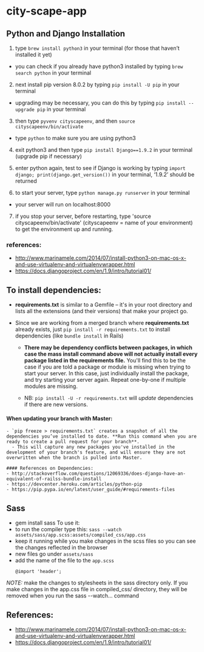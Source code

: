 # city-scape-app

## Python and Django Installation

1. type `brew install python3` in your terminal (for those that haven’t installed it yet)
  - you can check if you already have python3 installed by typing `brew search python` in your terminal

2. next install pip version 8.0.2 by typing `pip install -U pip` in your terminal
  - upgrading may be necessary, you can do this by typing `pip install --upgrade pip` in your terminal

3. then type `pyvenv cityscapeenv`, and then `source cityscapeenv/bin/activate`
  - type `python` to make sure you are using python3

4. exit python3 and then type `pip install Django==1.9.2` in your terminal (upgrade pip if necessary)

5. enter python again, test to see if Django is working by typing `import django; print(django.get_version())` in your terminal, ‘1.9.2’ should be returned

6. to start your server, type `python manage.py runserver` in your terminal
  - your server will run on localhost:8000

7. if you stop your server, before restarting, type 'source cityscapeenv/bin/activate' (cityscapeenv = name of your environment) to get the environment up and running.

### references:
- http://www.marinamele.com/2014/07/install-python3-on-mac-os-x-and-use-virtualenv-and-virtualenvwrapper.html
- https://docs.djangoproject.com/en/1.9/intro/tutorial01/

## To install dependencies:
  - **requirements.txt** is similar to a Gemfile – it's in your root directory and lists all the extensions (and their versions) that make your project go.

  - Since we are working from a merged branch where **requirements.txt** already exists, just `pip install -r requirements.txt` to install dependencies (like `bundle install` in Rails)

      - **There may be dependency conflicts between packages, in which case the mass
      install command above will not actually install every package listed in the
      requirements file.** You'll find this to be the case if you are told a package
      or module is missing when trying to start your server. In this case, just individually install the package, and try starting your server again. Repeat one-by-one if multiple modules are missing.

      - NB: `pip install -U -r requirements.txt` will *update* dependencies if there are new versions.

  #### **When updating your branch with Master**:
    - `pip freeze > requirements.txt` creates a snapshot of all the dependencies you’ve installed to date. **Run this command when you are ready to create a pull request for your branch**.
      - This will capture any new packages you've installed in the development of your branch's feature, and will ensure they are not overwritten when the branch is pulled into Master.

    #### References on Dependencies:
    - http://stackoverflow.com/questions/12069336/does-django-have-an-equivalent-of-railss-bundle-install
    - https://devcenter.heroku.com/articles/python-pip
    - https://pip.pypa.io/en/latest/user_guide/#requirements-files

## Sass
 - gem install sass
 To use it:
 - to run the compiler type this: `sass --watch assets/sass/app.scss:assets/compiled_css/app.css`
  - keep it running while you make changes in the
    scss files so you can see the changes reflected in the browser
 - new files go under `assets/sass`
 - add the name of the file to the `app.scss`
   ```
   @import 'header';
   ```
 _NOTE:_ make the changes to stylesheets in the sass directory only. If you make changes
 in the app.css file in compiled_css/ directory, they will be removed when you run
 the sass --watch... command

## References:
  - http://www.marinamele.com/2014/07/install-python3-on-mac-os-x-and-use-virtualenv-and-virtualenvwrapper.html
  - https://docs.djangoproject.com/en/1.9/intro/tutorial01/
